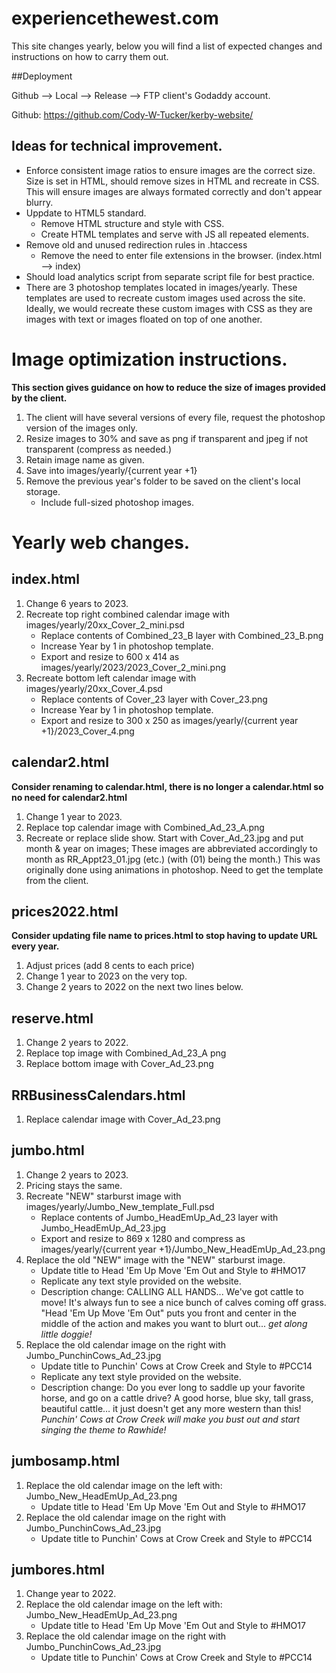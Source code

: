 # experiencethewest.com

This site changes yearly, below you will find a list of expected changes and instructions on how to carry them out.

##Deployment

Github --> Local --> Release --> FTP client's Godaddy account.

Github: https://github.com/Cody-W-Tucker/kerby-website/

## Ideas for technical improvement.

- Enforce consistent image ratios to ensure images are the correct size. Size is set in HTML, should remove sizes in HTML and recreate in CSS. This will ensure images are always formated correctly and don't appear blurry.
- Uppdate to HTML5 standard.
  - Remove HTML structure and style with CSS.
  - Create HTML templates and serve with JS all repeated elements.
- Remove old and unused redirection rules in .htaccess
  - Remove the need to enter file extensions in the browser. (index.html --> index)
- Should load analytics script from separate script file for best practice.
- There are 3 photoshop templates located in images/yearly. These templates are used to recreate custom images used across the site. Ideally, we would recreate these custom images with CSS as they are images with text or images floated on top of one another.

# Image optimization instructions.

**This section gives guidance on how to reduce the size of images provided by the client.**  

1. The client will have several versions of every file, request the photoshop version of the images only.
2. Resize images to 30% and save as png if transparent and jpeg if not transparent (compress as needed.)
3. Retain image name as given.
4. Save into images/yearly/{current year +1}
5. Remove the previous year's folder to be saved on the client's local storage.
    - Include full-sized photoshop images.

# Yearly web changes.


## index.html

1. Change 6 years to 2023.
2. Recreate top right combined calendar image with images/yearly/20xx_Cover_2_mini.psd
   - Replace contents of Combined_23_B layer with Combined_23_B.png
   - Increase Year by 1 in photoshop template.
   - Export and resize to 600 x 414 as images/yearly/2023/2023_Cover_2_mini.png
3. Recreate bottom left calendar image with images/yearly/20xx_Cover_4.psd
   - Replace contents of Cover_23 layer with Cover_23.png
   - Increase Year by 1 in photoshop template.
   - Export and resize to 300 x 250 as images/yearly/{current year +1}/2023_Cover_4.png

## calendar2.html

**Consider renaming to calendar.html, there is no longer a calendar.html so no need for calendar2.html**

1. Change 1 year to 2023.
2. Replace top calendar image with Combined_Ad_23_A.png
3. Recreate or replace slide show. Start with Cover_Ad_23.jpg and put month & year on images; These images are abbreviated accordingly to month as RR_Appt23_01.jpg (etc.) (with (01) being the month.) This was originally done using animations in photoshop. Need to get the template from the client.

## prices2022.html

**Consider updating file name to prices.html to stop having to update URL every year.**

1. Adjust prices (add 8 cents to each price)
2. Change 1 year to 2023 on the very top.
3. Change 2 years to 2022 on the next two lines below.

## reserve.html

1. Change 2 years to 2022.
2. Replace top image with Combined_Ad_23_A png
3. Replace bottom image with Cover_Ad_23.png

## RRBusinessCalendars.html

1. Replace calendar image with Cover_Ad_23.png

## jumbo.html

1. Change 2 years to 2023.
2. Pricing stays the same.
3. Recreate "NEW" starburst image with images/yearly/Jumbo_New_template_Full.psd
   - Replace contents of Jumbo_HeadEmUp_Ad_23 layer with Jumbo_HeadEmUp_Ad_23.jpg
   - Export and resize to 869 x 1280 and compress as images/yearly/{current year +1}/Jumbo_New_HeadEmUp_Ad_23.png
4. Replace the old "NEW" image with the "NEW" starburst image.
   - Update title to Head 'Em Up Move 'Em Out and Style to #HMO17
   - Replicate any text style provided on the website.
   - Description change: CALLING ALL HANDS... We've got cattle to move! It's always fun to see a nice bunch of calves coming off grass. "Head 'Em Up Move 'Em Out" puts you front and center in the middle of the action and makes you want to blurt out... _get along little doggie!_
5. Replace the old calendar image on the right with Jumbo_PunchinCows_Ad_23.jpg
   - Update title to Punchin' Cows at Crow Creek and Style to #PCC14
   - Replicate any text style provided on the website.
   - Description change: Do you ever long to saddle up your favorite horse, and go on a cattle drive? A good horse, blue sky, tall grass, beautiful cattle… it just doesn't get any more western than this! _Punchin' Cows at Crow Creek will make you bust out and start singing the theme to Rawhide!_

## jumbosamp.html

1. Replace the old calendar image on the left with: Jumbo_New_HeadEmUp_Ad_23.png
   - Update title to Head 'Em Up Move 'Em Out and Style to #HMO17
2. Replace the old calendar image on the right with Jumbo_PunchinCows_Ad_23.jpg
   - Update title to Punchin' Cows at Crow Creek and Style to #PCC14

## jumbores.html

1. Change year to 2022.
2. Replace the old calendar image on the left with: Jumbo_New_HeadEmUp_Ad_23.png
   - Update title to Head 'Em Up Move 'Em Out and Style to #HMO17
3. Replace the old calendar image on the right with Jumbo_PunchinCows_Ad_23.jpg
   - Update title to Punchin' Cows at Crow Creek and Style to #PCC14
